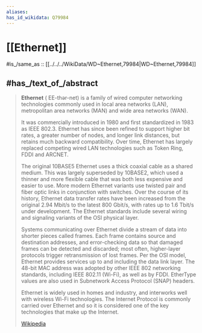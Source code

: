 ```yaml
---
aliases:
has_id_wikidata: Q79984
---
```


# [[Ethernet]] 

#is_/same_as :: [[../../../WikiData/WD~Ethernet,79984|WD~Ethernet,79984]] 

## #has_/text_of_/abstract 

> **Ethernet** ( EE-thər-net) is a family of wired computer networking technologies commonly used 
> in local area networks (LAN), metropolitan area networks (MAN) and wide area networks (WAN). 
> 
> It was commercially introduced in 1980 and first standardized in 1983 as IEEE 802.3. 
> Ethernet has since been refined to support higher bit rates, a greater number of nodes, 
> and longer link distances, but retains much backward compatibility. 
> Over time, Ethernet has largely replaced competing wired LAN technologies 
> such as Token Ring, FDDI and ARCNET.
>
> The original 10BASE5 Ethernet uses a thick coaxial cable as a shared medium. This was largely superseded by 10BASE2, which used a thinner and more flexible cable that was both less expensive and easier to use. More modern Ethernet variants use twisted pair and fiber optic links in conjunction with switches. Over the course of its history, Ethernet data transfer rates have been increased from the original 2.94 Mbit/s to the latest 800 Gbit/s, with rates up to 1.6 Tbit/s under development. The Ethernet standards include several wiring and signaling variants of the OSI physical layer.
>
> Systems communicating over Ethernet divide a stream of data into shorter pieces called frames. Each frame contains source and destination addresses, and error-checking data so that damaged frames can be detected and discarded; most often, higher-layer protocols trigger retransmission of lost frames. Per the OSI model, Ethernet provides services up to and including the data link layer. The 48-bit MAC address was adopted by other IEEE 802 networking standards, including IEEE 802.11 (Wi-Fi), as well as by FDDI. EtherType values are also used in Subnetwork Access Protocol (SNAP) headers.
>
> Ethernet is widely used in homes and industry, and interworks well with wireless Wi-Fi technologies. The Internet Protocol is commonly carried over Ethernet and so it is considered one of the key technologies that make up the Internet.
>
> [Wikipedia](https://en.wikipedia.org/wiki/Ethernet) 

